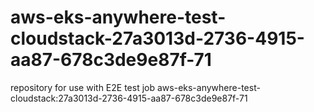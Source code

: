 # aws-eks-anywhere-test-cloudstack-27a3013d-2736-4915-aa87-678c3de9e87f-71
repository for use with E2E test job aws-eks-anywhere-test-cloudstack:27a3013d-2736-4915-aa87-678c3de9e87f-71
